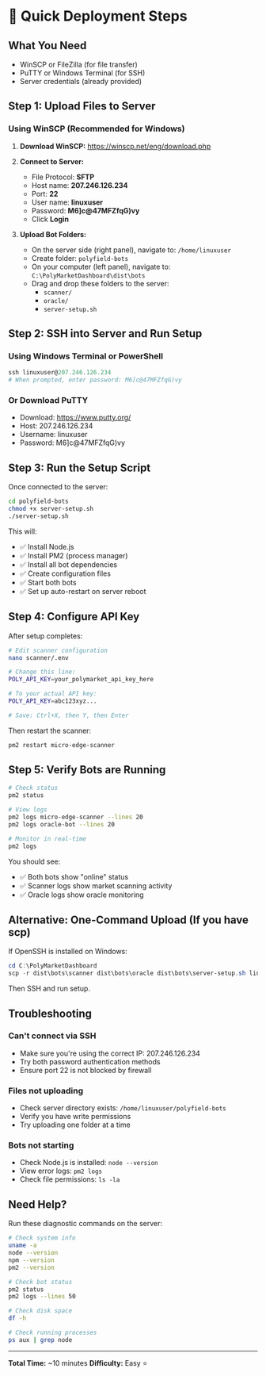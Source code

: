 # 🚀 Quick Deployment Steps

## What You Need
- WinSCP or FileZilla (for file transfer)
- PuTTY or Windows Terminal (for SSH)
- Server credentials (already provided)

## Step 1: Upload Files to Server

### Using WinSCP (Recommended for Windows)

1. **Download WinSCP:** https://winscp.net/eng/download.php

2. **Connect to Server:**
   - File Protocol: **SFTP**
   - Host name: **207.246.126.234**
   - Port: **22**
   - User name: **linuxuser**
   - Password: **M6]c@47MFZfqG)vy**
   - Click **Login**

3. **Upload Bot Folders:**
   - On the server side (right panel), navigate to: `/home/linuxuser`
   - Create folder: `polyfield-bots`
   - On your computer (left panel), navigate to: `C:\PolyMarketDashboard\dist\bots`
   - Drag and drop these folders to the server:
     - `scanner/`
     - `oracle/`
     - `server-setup.sh`

## Step 2: SSH into Server and Run Setup

### Using Windows Terminal or PowerShell

```powershell
ssh linuxuser@207.246.126.234
# When prompted, enter password: M6]c@47MFZfqG)vy
```

### Or Download PuTTY
- Download: https://www.putty.org/
- Host: 207.246.126.234
- Username: linuxuser
- Password: M6]c@47MFZfqG)vy

## Step 3: Run the Setup Script

Once connected to the server:

```bash
cd polyfield-bots
chmod +x server-setup.sh
./server-setup.sh
```

This will:
- ✅ Install Node.js
- ✅ Install PM2 (process manager)
- ✅ Install all bot dependencies
- ✅ Create configuration files
- ✅ Start both bots
- ✅ Set up auto-restart on server reboot

## Step 4: Configure API Key

After setup completes:

```bash
# Edit scanner configuration
nano scanner/.env

# Change this line:
POLY_API_KEY=your_polymarket_api_key_here

# To your actual API key:
POLY_API_KEY=abc123xyz...

# Save: Ctrl+X, then Y, then Enter
```

Then restart the scanner:
```bash
pm2 restart micro-edge-scanner
```

## Step 5: Verify Bots are Running

```bash
# Check status
pm2 status

# View logs
pm2 logs micro-edge-scanner --lines 20
pm2 logs oracle-bot --lines 20

# Monitor in real-time
pm2 logs
```

You should see:
- ✅ Both bots show "online" status
- ✅ Scanner logs show market scanning activity
- ✅ Oracle logs show oracle monitoring

## Alternative: One-Command Upload (If you have scp)

If OpenSSH is installed on Windows:

```powershell
cd C:\PolyMarketDashboard
scp -r dist\bots\scanner dist\bots\oracle dist\bots\server-setup.sh linuxuser@207.246.126.234:~/polyfield-bots/
```

Then SSH and run setup.

## Troubleshooting

### Can't connect via SSH
- Make sure you're using the correct IP: 207.246.126.234
- Try both password authentication methods
- Ensure port 22 is not blocked by firewall

### Files not uploading
- Check server directory exists: `/home/linuxuser/polyfield-bots`
- Verify you have write permissions
- Try uploading one folder at a time

### Bots not starting
- Check Node.js is installed: `node --version`
- View error logs: `pm2 logs`
- Check file permissions: `ls -la`

## Need Help?

Run these diagnostic commands on the server:

```bash
# Check system info
uname -a
node --version
npm --version
pm2 --version

# Check bot status
pm2 status
pm2 logs --lines 50

# Check disk space
df -h

# Check running processes
ps aux | grep node
```

---

**Total Time:** ~10 minutes
**Difficulty:** Easy ⭐
